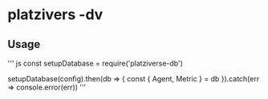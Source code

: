 # platzivers -dv

## Usage

''' js
const setupDatabase = require('platziverse-db')

setupDatabase(config).then(db => {
    const { Agent, Metric } = db
}).catch(err => console.error(err))
'''